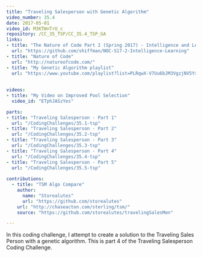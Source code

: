 ```yaml
---
title: "Traveling Salesperson with Genetic Algorithm"
video_number: 35.4
date: 2017-05-01
video_id: M3KTWnTrU_c
repository: /CC_35_TSP/CC_35.4_TSP_GA
links:
- title: "The Nature of Code Part 2 (Spring 2017) - Intelligence and Learning"  
  url: "https://github.com/shiffman/NOC-S17-2-Intelligence-Learning"
- title: "Nature of Code"  
  url: "http://natureofcode.com/"
- title: "My Genetic Algorithm playlist"  
  url: "https://www.youtube.com/playlist?list=PLRqwX-V7Uu6bJM3VgzjNV5YxVxUwzALHV"
  
  
videos:
- title: "My Video on Improved Pool Selection"
  video_id: "ETphJASzYes"  

parts:
- title: "Traveling Salesperson - Part 1"
  url: "/CodingChallenges/35.1-tsp"  
- title: "Traveling Salesperson - Part 2"
  url: "/CodingChallenges/35.2-tsp"
- title: "Traveling Salesperson - Part 3"
  url: "/CodingChallenges/35.3-tsp"
- title: "Traveling Salesperson - Part 4"
  url: "/CodingChallenges/35.4-tsp"
- title: "Traveling Salesperson - Part 5"
  url: "/CodingChallenges/35.5-tsp"
  
contributions:
  - title: "TSM Algo Compare"
    author:
      name: "Storealutes"
      url: "https://github.com/storealutes"
    url: "http://chaseacton.com/sterling/tsm/"
    source: "https://github.com/storealutes/travelingSalesMen"

---
```


In this coding challenge, I attempt to create a solution to the Traveling Sales Person with a genetic algorithm. This is part 4 of the Traveling Salesperson Coding Challenge.

